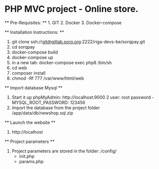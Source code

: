 # PHP MVC project - Online store.


** Pre-Requisites: **
    1. GIT
    2. Docker
    3. Docker-compose


** Installation Instructions: **
 1. git clone ssh://git@gitlab.sorq.org:2222/riga-devs-be/sorqpay.git
 2. cd sorqpay
 3. docker-compose build
 4. docker-compose up
 5. in a new tab: docker-compose exec php8 /bin/sh
 6. cd web
 7. composer install
 8. chmod -Rf 777 /var/www/html/web


** Import database Mysql **
 1. Start it up phpMyAdmin:
	http://localhost:9000
 2  user: root
    password - MYSQL_ROOT_PASSWORD: 123456
 3. Import the database from the project folder /app/data/db/newshop.sql.zip


** Launch the website **
 1. http://localhost


** Project parameters **
 1. Project parameters are stored in the folder:
	/config/
     - init.php
     - params.php






